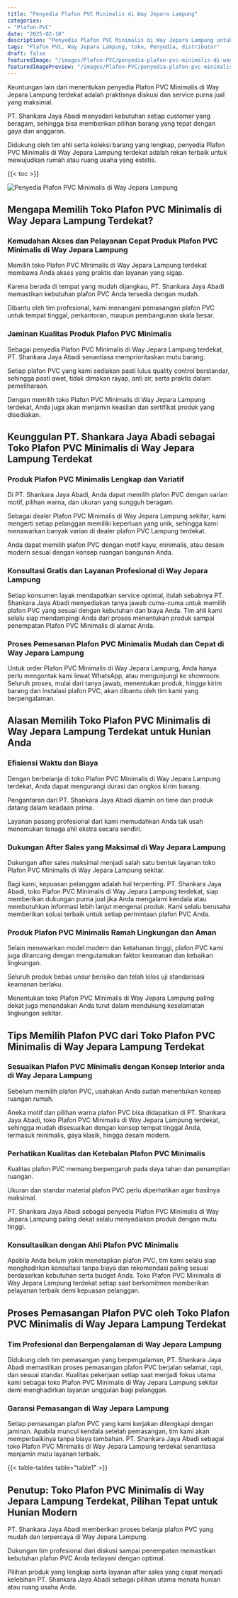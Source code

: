 ```yaml
---
title: "Penyedia Plafon PVC Minimalis di Way Jepara Lampung"
categories:
- "Plafon-PVC"
date: "2025-02-10"
description: "Penyedia Plafon PVC Minimalis di Way Jepara Lampung untuk rumah, kantor, serta toko. Produk berkualitas, pilihan motif, pilihan warna modern, beserta servis instalasi dikerjakan oleh tim profesional serta kepastian resmi!|Jasa penyediaan Plafon PVC Minimalis di Way Jepara Lampung bagi keperluan hunian, kantor, atau toko, dengan material unggulan dan instalasi oleh tenaga ahli profesional dan garansi resmi.|Pilihan Plafon PVC Minimalis di Way Jepara Lampung yang andal bagi hunian, kantor, serta ritel, dengan produk berkualitas dan penempatan oleh tim berpengalaman serta jaminan resmi.|Penjualan Plafon PVC Minimalis di Way Jepara Lampung bagi rumah, perkantoran, dan ritel, dengan plafon berkualitas dan instalasi ditangani oleh tim berpengalaman, dilengkapi dengan kepastian resmi.}"
tags: "Plafon PVC, Way Jepara Lampung, toko, Penyedia, distributor"
draft: false
featuredImage: "/images/Plafon-PVC/penyedia-plafon-pvc-minimalis-di-way-jepara-lampung.png"
featuredImagePreview: "/images/Plafon-PVC/penyedia-plafon-pvc-minimalis-di-way-jepara-lampung.png"
---
```


Keuntungan lain dari menentukan penyedia Plafon PVC Minimalis di Way Jepara Lampung terdekat adalah praktisnya diskusi dan service purna jual yang maksimal.

PT. Shankara Jaya Abadi menyadari kebutuhan setiap customer yang beragam, sehingga bisa memberikan pilihan barang yang tepat dengan gaya dan anggaran.

Didukung oleh tim ahli serta koleksi barang yang lengkap, penyedia Plafon PVC Minimalis di Way Jepara Lampung terdekat adalah rekan terbaik untuk mewujudkan rumah atau ruang usaha yang estetis.

{{< toc >}}

![Penyedia Plafon PVC Minimalis di Way Jepara Lampung](/images/Plafon-PVC/Penyedia-Plafon-PVC-Minimalis-di-Way-Jepara-Lampung.png)

## Mengapa Memilih Toko Plafon PVC Minimalis di Way Jepara Lampung Terdekat?

### Kemudahan Akses dan Pelayanan Cepat Produk Plafon PVC Minimalis di Way Jepara Lampung

Memilih toko Plafon PVC Minimalis di Way Jepara Lampung terdekat membawa Anda akses yang praktis dan layanan yang sigap.

Karena berada di tempat yang mudah dijangkau, PT. Shankara Jaya Abadi memastikan kebutuhan plafon PVC Anda tersedia dengan mudah.

Dibantu oleh tim profesional, kami menangani pemasangan plafon PVC untuk tempat tinggal, perkantoran, maupun pembangunan skala besar.

### Jaminan Kualitas Produk Plafon PVC Minimalis

Sebagai penyedia Plafon PVC Minimalis di Way Jepara Lampung terdekat, PT. Shankara Jaya Abadi senantiasa memprioritaskan mutu barang.

Setiap plafon PVC yang kami sediakan pasti lulus quality control berstandar, sehingga pasti awet, tidak dimakan rayap, anti air, serta praktis dalam pemeliharaan.

Dengan memilih toko Plafon PVC Minimalis di Way Jepara Lampung terdekat, Anda juga akan menjamin keaslian dan sertifikat produk yang disediakan.

## Keunggulan PT. Shankara Jaya Abadi sebagai Toko Plafon PVC Minimalis di Way Jepara Lampung Terdekat

### Produk Plafon PVC Minimalis Lengkap dan Variatif

Di PT. Shankara Jaya Abadi, Anda dapat memilih plafon PVC dengan varian motif, pilihan warna, dan ukuran yang sungguh beragam.

Sebagai dealer Plafon PVC Minimalis di Way Jepara Lampung sekitar, kami mengerti setiap pelanggan memiliki keperluan yang unik, sehingga kami menawarkan banyak varian di dealer plafon PVC Lampung terdekat.

Anda dapat memilih plafon PVC dengan motif kayu, minimalis, atau desain modern sesuai dengan konsep ruangan bangunan Anda.

### Konsultasi Gratis dan Layanan Profesional di Way Jepara Lampung

Setiap konsumen layak mendapatkan service optimal, itulah sebabnya PT. Shankara Jaya Abadi menyediakan tanya jawab cuma-cuma untuk memilih plafon PVC yang sesuai dengan kebutuhan dan biaya Anda. Tim ahli kami selalu siap mendampingi Anda dari proses menentukan produk sampai penempatan Plafon PVC Minimalis di alamat Anda.

### Proses Pemesanan Plafon PVC Minimalis Mudah dan Cepat di Way Jepara Lampung

Untuk order Plafon PVC Minimalis di Way Jepara Lampung, Anda hanya perlu mengontak kami lewat WhatsApp, atau mengunjungi ke showroom. Seluruh proses, mulai dari tanya jawab, menentukan produk, hingga kirim barang dan instalasi plafon PVC, akan dibantu oleh tim kami yang berpengalaman.

## Alasan Memilih Toko Plafon PVC Minimalis di Way Jepara Lampung Terdekat untuk Hunian Anda

### Efisiensi Waktu dan Biaya

Dengan berbelanja di toko Plafon PVC Minimalis di Way Jepara Lampung terdekat, Anda dapat mengurangi durasi dan ongkos kirim barang.

Pengantaran dari PT. Shankara Jaya Abadi dijamin on time dan produk datang dalam keadaan prima.

Layanan pasang profesional dari kami memudahkan Anda tak usah menemukan tenaga ahli ekstra secara sendiri.

### Dukungan After Sales yang Maksimal di Way Jepara Lampung

Dukungan after sales maksimal menjadi salah satu bentuk layanan toko Plafon PVC Minimalis di Way Jepara Lampung sekitar.

Bagi kami, kepuasan pelanggan adalah hal terpenting. PT. Shankara Jaya Abadi, toko Plafon PVC Minimalis di Way Jepara Lampung terdekat, siap memberikan dukungan purna jual jika Anda mengalami kendala atau membutuhkan informasi lebih lanjut mengenai produk. Kami selalu berusaha memberikan solusi terbaik untuk setiap permintaan plafon PVC Anda.

### Produk Plafon PVC Minimalis Ramah Lingkungan dan Aman

Selain menawarkan model modern dan ketahanan tinggi, plafon PVC kami juga dirancang dengan mengutamakan faktor keamanan dan kebaikan lingkungan.

Seluruh produk bebas unsur berisiko dan telah lolos uji standarisasi keamanan berlaku.

Menentukan toko Plafon PVC Minimalis di Way Jepara Lampung paling dekat juga menandakan Anda turut dalam mendukung keselamatan lingkungan sekitar.

## Tips Memilih Plafon PVC dari Toko Plafon PVC Minimalis di Way Jepara Lampung Terdekat

### Sesuaikan Plafon PVC Minimalis dengan Konsep Interior anda di Way Jepara Lampung

Sebelum memilih plafon PVC, usahakan Anda sudah menentukan konsep ruangan rumah.

Aneka motif dan pilihan warna plafon PVC bisa didapatkan di PT. Shankara Jaya Abadi, toko Plafon PVC Minimalis di Way Jepara Lampung terdekat, sehingga mudah disesuaikan dengan konsep tempat tinggal Anda, termasuk minimalis, gaya klasik, hingga desain modern.

### Perhatikan Kualitas dan Ketebalan Plafon PVC Minimalis

Kualitas plafon PVC memang berpengaruh pada daya tahan dan penampilan ruangan.

Ukuran dan standar material plafon PVC perlu diperhatikan agar hasilnya maksimal.

PT. Shankara Jaya Abadi sebagai penyedia Plafon PVC Minimalis di Way Jepara Lampung paling dekat selalu menyediakan produk dengan mutu tinggi.

### Konsultasikan dengan Ahli Plafon PVC Minimalis

Apabila Anda belum yakin menetapkan plafon PVC, tim kami selalu siap menghadirkan konsultasi tanpa biaya dan rekomendasi paling sesuai berdasarkan kebutuhan serta budget Anda. Toko Plafon PVC Minimalis di Way Jepara Lampung terdekat setiap saat berkomitmen memberikan pelayanan terbaik demi kepuasan pelanggan.

## Proses Pemasangan Plafon PVC oleh Toko Plafon PVC Minimalis di Way Jepara Lampung Terdekat

### Tim Profesional dan Berpengalaman di Way Jepara Lampung

Didukung oleh tim pemasangan yang berpengalaman, PT. Shankara Jaya Abadi memastikan proses pemasangan plafon PVC berjalan selamat, rapi, dan sesuai standar. Kualitas pekerjaan setiap saat menjadi fokus utama kami sebagai toko Plafon PVC Minimalis di Way Jepara Lampung sekitar demi menghadirkan layanan unggulan bagi pelanggan.

### Garansi Pemasangan di Way Jepara Lampung

Setiap pemasangan plafon PVC yang kami kerjakan dilengkapi dengan jaminan. Apabila muncul kendala setelah pemasangan, tim kami akan memperbaikinya tanpa biaya tambahan. PT. Shankara Jaya Abadi sebagai toko Plafon PVC Minimalis di Way Jepara Lampung terdekat senantiasa menjamin mutu layanan terbaik.

{{< table-tables table="table1" >}}

## Penutup: Toko Plafon PVC Minimalis di Way Jepara Lampung Terdekat, Pilihan Tepat untuk Hunian Modern

PT. Shankara Jaya Abadi memberikan proses belanja plafon PVC yang mudah dan terpercaya di Way Jepara Lampung.

Dukungan tim profesional dari diskusi sampai penempatan memastikan kebutuhan plafon PVC Anda terlayani dengan optimal.

Pilihan produk yang lengkap serta layanan after sales yang cepat menjadi kelebihan PT. Shankara Jaya Abadi sebagai pilihan utama menata hunian atau ruang usaha Anda.
